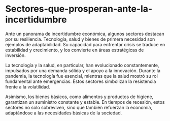 # Sectores-que-prosperan-ante-la-incertidumbre
Ante un panorama de incertidumbre económica, algunos sectores destacan por su resiliencia. Tecnología, salud y bienes de primera necesidad son ejemplos de adaptabilidad. Su capacidad para enfrentar crisis se traduce en estabilidad y crecimiento, y los convierte en áreas estratégicas de inversión.

La tecnología y la salud, en particular, han evolucionado constantemente, impulsados por una demanda sólida y el apoyo a la innovación. Durante la pandemia, la tecnología fue esencial, mientras que la salud mostró su rol fundamental ante emergencias. Estos sectores simbolizan la resistencia frente a la volatilidad.

Asimismo, los bienes básicos, como alimentos y productos de higiene, garantizan un suministro constante y estable. En tiempos de recesión, estos sectores no solo sobreviven, sino que también refuerzan la economía, adaptándose a las necesidades básicas de la sociedad.
